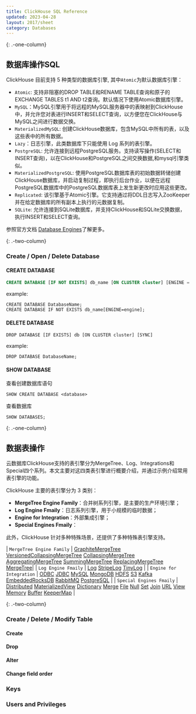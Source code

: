 ```yaml
---
title: ClickHouse SQL Reference
updated: 2023-04-28
layout: 2017/sheet
category: Databases
---
```


{: .-one-column}
## 数据库操作SQL

ClickHouse 目前支持 5 种类型的数据库引擎, 其中`Atomic`为默认数据库引擎：

- `Atomic`: 支持非阻塞的DROP TABLE和RENAME TABLE查询和原子的EXCHANGE TABLES t1 AND t2查询。默认情况下使用Atomic数据库引擎。
- `MySQL`：MySQL引擎用于将远程的MySQL服务器中的表映射到ClickHouse中，并允许您对表进行INSERT和SELECT查询，以方便您在ClickHouse与MySQL之间进行数据交换。
- `MaterializedMySQL`: 创建ClickHouse数据库，包含MySQL中所有的表，以及这些表中的所有数据。
- `Lazy`：日志引擎，此类数据库下只能使用 Log 系列的表引擎。
- `PostgreSQL`: 允许连接到远程PostgreSQL服务。支持读写操作(SELECT和INSERT查询)，以在ClickHouse和PostgreSQL之间交换数据,和mysql引擎类似。
- `MaterializedPostgreSQL`: 使用PostgreSQL数据库表的初始数据转储创建ClickHouse数据库，并启动复制过程，即执行后台作业，以便在远程PostgreSQL数据库中的PostgreSQL数据库表上发生新更改时应用这些更改。
- `Replicated`: 该引擎基于Atomic引擎。它支持通过将DDL日志写入ZooKeeper并在给定数据库的所有副本上执行的元数据复制。
- `SQLite`: 允许连接到SQLite数据库，并支持ClickHouse和SQLite交换数据， 执行INSERT和SELECT查询。

参照官方文档 [Database Engines](https://clickhouse.com/docs/en/engines/database-engines)了解更多。

{: .-two-column}
### Create / Open / Delete Database

#### CREATE DATABASE

```sql
CREATE DATABASE [IF NOT EXISTS] db_name [ON CLUSTER cluster] [ENGINE = engine(...)] [COMMENT 'Comment']
```

example: 

```
CREATE DATABASE DatabaseName;
CREATE DATABASE IF NOT EXISTS db_name[ENGINE=engine];
```

#### DELETE DATABASE

```
DROP DATABASE [IF EXISTS] db [ON CLUSTER cluster] [SYNC]
```

example:

```
DROP DATABASE DatabaseName;
```

#### SHOW DATABASE

查看创建数据库语句
```
SHOW CREATE DATABASE <database>
```

查看数据库
```
SHOW DATABASES;
```

{: .-one-column}
## 数据表操作

云数据库ClickHouse支持的表引擎分为MergeTree、Log、Integrations和Special四个系列。本文主要对这四类表引擎进行概要介绍，并通过示例介绍常用表引擎的功能。

ClickHouse 主要的表引擎分为 3 类别：

- **MergeTree Engine Family**：合并树系列引擎，是主要的生产环境引擎；
- **Log Engine Fmaily**：日志系列引擎，用于小规模的临时数据；
- **Engine for Integration**：外部集成引擎；
- **Special Engines Fmaily**： 

此外，ClickHouse 针对多种特殊场景，还提供了多种特殊表引擎支持。

| `MergeTree Engine Family` | [GraphiteMergeTree](https://clickhouse.com/docs/en/engines/table-engines/mergetree-family/graphitemergetree#graphitemergetree) [VersionedCollapsingMergeTree](https://clickhouse.com/docs/en/engines/table-engines/mergetree-family/versionedcollapsingmergetree#versionedcollapsingmergetree) [CollapsingMergeTree](https://clickhouse.com/docs/en/engines/table-engines/mergetree-family/collapsingmergetree#table_engine-collapsingmergetree) [AggregatingMergeTree](https://clickhouse.com/docs/en/engines/table-engines/mergetree-family/aggregatingmergetree#aggregatingmergetree) [SummingMergeTree](https://clickhouse.com/docs/en/engines/table-engines/mergetree-family/summingmergetree#summingmergetree) [ReplacingMergeTree](https://clickhouse.com/docs/en/engines/table-engines/mergetree-family/replacingmergetree#replacingmergetree) [MergeTree](https://clickhouse.com/docs/en/engines/table-engines/mergetree-family/mergetree#mergetree)|
| `Log Engine Fmaily`       | [Log](https://clickhouse.com/docs/en/engines/table-engines/log-family/log#log) [StripeLog](https://clickhouse.com/docs/en/engines/table-engines/log-family/stripelog#stripelog) [TinyLog](https://clickhouse.com/docs/en/engines/table-engines/log-family/tinylog#tinylog) |
| `Engine for Integration`  | [ODBC](https://clickhouse.com/docs/en/engines/table-engines/integrations/odbc) [JDBC](https://clickhouse.com/docs/en/engines/table-engines/integrations/jdbc) [MySQL](https://clickhouse.com/docs/en/engines/table-engines/integrations/mysql) [MongoDB](https://clickhouse.com/docs/en/engines/table-engines/integrations/mongodb) [HDFS](https://clickhouse.com/docs/en/engines/table-engines/integrations/hdfs) [S3](https://clickhouse.com/docs/en/engines/table-engines/integrations/s3) [Kafka](https://clickhouse.com/docs/en/engines/table-engines/integrations/kafka) [EmbeddedRocksDB](https://clickhouse.com/docs/en/engines/table-engines/integrations/embedded-rocksdb) [RabbitMQ](https://clickhouse.com/docs/en/engines/table-engines/integrations/rabbitmq) [PostgreSQL](https://clickhouse.com/docs/en/engines/table-engines/integrations/postgresql) |
| `Special Engines Fmaily`  | [Distributed](https://clickhouse.com/docs/en/engines/table-engines/special/distributed#distributed) [MaterializedView](https://clickhouse.com/docs/en/engines/table-engines/special/materializedview#materializedview) [Dictionary](https://clickhouse.com/docs/en/engines/table-engines/special/dictionary#dictionary) [Merge](https://clickhouse.com/docs/en/engines/table-engines/special/merge#merge) [File](https://clickhouse.com/docs/en/engines/table-engines/special/file#file) [Null](https://clickhouse.com/docs/en/engines/table-engines/special/null#null) [Set](https://clickhouse.com/docs/en/engines/table-engines/special/set#set) [Join](https://clickhouse.com/docs/en/engines/table-engines/special/join#join) [URL](https://clickhouse.com/docs/en/engines/table-engines/special/url#table_engines-url) [View](https://clickhouse.com/docs/en/engines/table-engines/special/view#table_engines-view) [Memory](https://clickhouse.com/docs/en/engines/table-engines/special/memory#memory) [Buffer](https://clickhouse.com/docs/en/engines/table-engines/special/buffer#buffer) [KeeperMap](https://clickhouse.com/docs/en/engines/table-engines/special/keeper-map) |

{: .-two-column}
### Create / Delete / Modify Table

#### Create


#### Drop


#### Alter


#### Change field order


### Keys


### Users and Privileges
